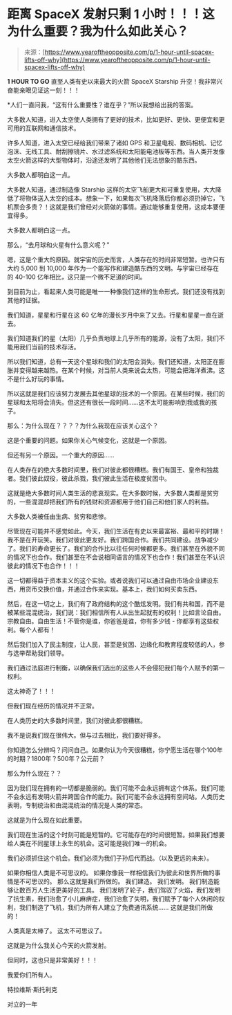 <!--yml

分类：未分类

日期：2024-05-27 14:56:00

-->

# **距离 SpaceX 发射只剩 1 小时！！！这为什么重要？我为什么如此关心？**

> 来源：[https://www.yearoftheopposite.com/p/1-hour-until-spacex-lifts-off-why](https://www.yearoftheopposite.com/p/1-hour-until-spacex-lifts-off-why)

**1 HOUR TO GO** 直至人类有史以来最大的火箭 SpaceX Starship 升空！我非常兴奋能亲眼见证这一刻！！！

*人们一直问我，“这有什么重要性？谁在乎？”所以我想给出我的答案。

大多数人知道，进入太空使人类拥有了更好的技术，比如更好、更快、更便宜和更可用的互联网和通信技术。

许多人知道，进入太空已经给我们带来了诸如 GPS 和卫星电视、数码相机、记忆泡沫、无线工具、耐刮擦镜片、水过滤系统和太阳能电池板等东西。当人类开发像太空火箭这样的大型物体时，沿途还发明了其他他们无法想象的酷东西。

大多数人都明白这一点。

大多数人知道，通过制造像 Starship 这样的太空飞船更大和可重复使用，大大降低了将物体送入太空的成本。想象一下，如果每次飞机降落后你都必须扔掉它，飞机票会多贵？！这就是我们曾经对火箭做的事情。通过能够重复使用，这成本要便宜得多。

大多数人都明白这一点。

那么，“去月球和火星有什么意义呢？”

嗯，这是个重大的原因。就宇宙的历史而言，人类存在的时间非常短暂。也许只有大约 5,000 到 10,000 年作为一个能写作和建造酷东西的文明。与宇宙已经存在的 40-100 亿年相比，这只是一个微不足道的时间。

到目前为止，看起来人类可能是唯一一种像我们这样的生命形式。我们还没有找到其他的证据。

我们知道，星星和行星在这 60 亿年的漫长岁月中来了又去。行星和星星一直在逝去。

我们知道我们的星（太阳）几乎负责地球上几乎所有的能源，没有了太阳，我们不能用我们当前的技术存活。

所以我们知道，总有一天这个星球和我们的太阳会消失。我们还知道，太阳正在膨胀并变得越来越热。在某个时候，对当前人类来说会太热，可能会把海洋煮沸。这不是什么好玩的事情。

所以这就是我们应该努力发展去其他星球的技术的一个原因。在某些时候，我们的星球和太阳将会消失。但这还有很长一段时间……这不太可能影响到我或我的孩子。

那么：为什么现在？？？？为什么我现在应该关心这个？

这是个重要的问题。如果你关心气候变化，这就是一个原因。

但还有另一个原因。一个重大的原因……

在人类存在的绝大多数时间里，我们对彼此都很糟糕。我们有国王、皇帝和独裁者。我们彼此奴役，彼此杀戮，我们彼此生活在极度贫困中。

这就是绝大多数时间人类生活的悲哀现实。在大多数时候，大多数人类都是贫穷的，一些混混却把我们所有的钱财和资源都用于他们自己和他们家人的利益。

大多数人类被任由生病、贫穷和悲惨。

尽管现在可能并不感觉如此。今天，我们生活在有史以来最富裕、最和平的时期！我不是在开玩笑。我们对彼此更友好。我们跨国合作。我们共同建设。战争减少了。我们的寿命更长了。我们的合作比以往任何时候都更多。我们甚至在外貌不同的情况下也合作。我们甚至在不会说相同语言的情况下也合作！我们甚至在不认识彼此的情况下也合作！！！

这一切都得益于资本主义的这个实验。或者说我们可以通过自由市场企业建设东西，用货币交换价值，并通过合作来实现。基本上，我们如何买卖东西。

然后，在这一切之上，我们有了政府结构的这个酷炫发明。我们有共和国，而不是被某些混混统治，我们说：我们相信所有人从出生起就有的权利！比如言论自由。宗教自由。自由生活！不管你是谁，你爸爸是谁，你有多少钱 - 你都享有这些权利。每个人都有！

然后我们加入了民主制度，让人民，甚至是贫困、边缘化和教育程度较低的人，参与选举帮助我们领导。

我们通过法庭进行制衡，以确保我们选出的这些人不会侵犯我们每个人赋予的第一权利。

这太神奇了！！！

但我们现在经历的情况并不正常。

在人类历史的大多数时间里，我们对彼此都很糟糕。

我不是说我们现在很伟大。但与过去相比，我们要好得多。

你知道怎么分辨吗？问问自己。如果你认为今天很糟糕，你宁愿生活在哪个100年的时期？1800年？500年？公元前？

那么为什么现在？？

因为我们现在拥有的一切都是脆弱的。我们可能不会永远拥有这个体系。我们可能不会永远有发明火箭并跨国合作的能力。我们可能不会永远拥有空间站。人类历史表明，专制统治和由混混统治的情况是人类的常态。

这就是为什么现在如此重要。

我们现在生活的这个时刻可能是短暂的。它可能存在的时间很短暂。如果我们想要给人类在不同星球上永生的机会。这可能是我们唯一的机会。

我们必须抓住这个机会。我们必须为我们子孙后代而战。（以及更远的未来）。

如果你相信人类是不可思议的。 如果你像我一样相信我们为彼此和世界所做的事情是不可思议的。 那么这就是我们所做的。 我们建造。 我们发明。 我们制造能够让数百万人生活更美好的工具。 我们发明了轮子，我们驾驭了火焰，我们发明了抗生素，我们治愈了小儿麻痹症，我们治愈了失明，我们赋予了每个人休闲的权利，我们制造了飞机，我们为所有人建立了免费通讯系统…… 这就是我们所做的！

人类真是太棒了。 这太不可思议了。

这就是为什么我关心今天的火箭发射。

但同时，这也只是非常美好！！！

我爱你们所有人。

特拉维斯·斯托利克

对立的一年
